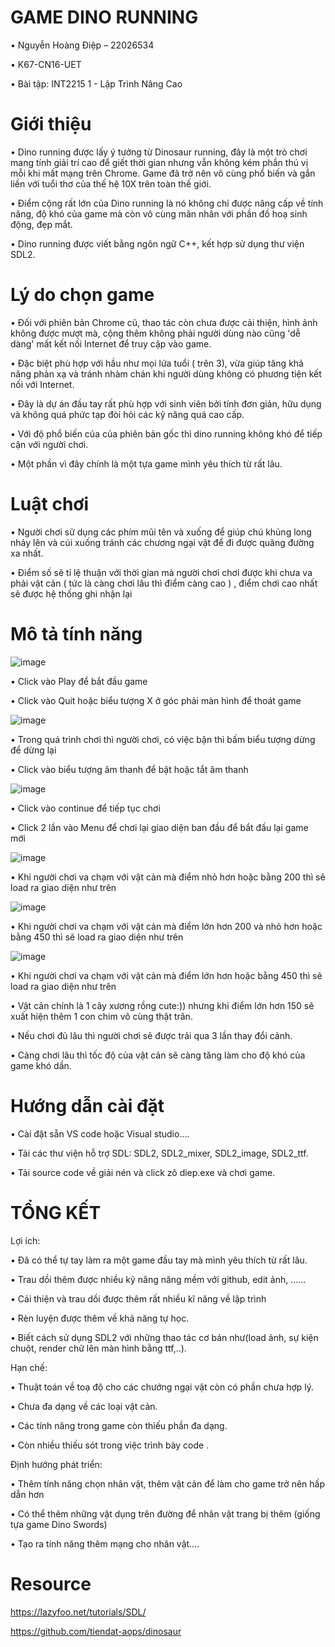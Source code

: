# GAME DINO RUNNING
•	Nguyễn Hoàng Điệp – 22026534

•	K67-CN16-UET

•	Bài tập: INT2215 1 - Lập Trình Nâng Cao
#  Giới thiệu 
• Dino running được lấy ý tưởng từ Dinosaur running, đây là một trò chơi mang tính giải trí cao để giết thời gian nhưng vẫn không kém phần thú vị mỗi khi mất mạng trên Chrome. Game đã trở nên vô cùng phổ biến và gắn liền với tuổi thơ của thế hệ 10X trên toàn thế giới.

•	Điểm cộng rất lớn của Dino running là nó không chỉ được nâng cấp về tính năng, độ khó của game mà còn vô cùng mãn nhãn với phần đồ hoạ sinh động, đẹp mắt.

•	Dino running được viết bằng ngôn ngữ C++, kết hợp sử dụng thư viện SDL2.
# Lý do chọn game
•	Đối với phiên bản Chrome cũ, thao tác còn chưa được cải thiện, hình ảnh không được mượt mà, cộng thêm không phải người dùng nào cũng 'dễ dàng' mất kết nối Internet để truy cập vào game.

•	Đặc biệt phù hợp với hầu như mọi lứa tuổi ( trên 3), vừa giúp tăng khả năng phản xạ và tránh nhàm chán khi người dùng không có phương tiện kết nối với Internet.

•	Đây là dự án đầu tay rất phù hợp với sinh viên bởi tính đơn giản, hữu dụng và không quá phức tạp đòi hỏi các kỹ năng quá cao cấp.

•	Với độ phổ biến của của phiên bản gốc thì dino running không khó để tiếp cận với người chơi.

•	Một phần vì đây chính là một tựa game mình yêu thích từ rất lâu.
# Luật chơi
•	Người chơi sử dụng các phím mũi tên và xuống để giúp chú khủng long nhảy lên và cúi xuống tránh các chương ngại vật để đi được quãng đường xa nhất.

•	Điểm số sẽ tỉ lệ thuận với thời gian mà người chơi chơi được khi chưa va phải vật cản ( tức là càng chơi lâu thì điểm càng cao ) , điểm chơi cao nhất sẽ được hệ thống ghi nhận lại
# Mô tả tính năng
![image](https://github.com/hoangdiep2710/hello/assets/125895429/9ea4b519-dd48-435a-b0eb-430debae0b63)

•	Click vào Play để bắt đầu game

•	Click vào Quit hoặc biểu tượng X ở góc phải màn hình để thoát game

![image](https://github.com/hoangdiep2710/hello/assets/125895429/963569cc-16e7-49b5-94da-d9b58d85a681)

•	Trong quá trình chơi thì người chơi, có việc bận thì bấm biểu tượng dừng để dừng lại 

•	Click vào biểu tượng âm thanh để bật hoặc tắt âm thanh

![image](https://github.com/hoangdiep2710/hello/assets/125895429/ae768e95-1cf3-41ee-9843-8abbfff7570f)

•	Click vào continue để tiếp tục chơi

•	Click 2 lần vào Menu để chơi lại giao diện ban đầu để bắt đầu lại game mới

![image](https://github.com/hoangdiep2710/hello/assets/125895429/1a013b8d-5382-49a8-a2b6-12a75f1f35dd)

•	Khi người chơi va chạm với vật cản mà điểm nhỏ hơn hoặc bằng 200 thì sẽ load ra giao diện như trên

![image](https://github.com/hoangdiep2710/hello/assets/125895429/ce601907-d75a-4502-bec4-9d69c7bf201f)

•	Khi người chơi va chạm với vật cản mà điểm lớn hơn 200 và nhỏ hơn hoặc bằng 450 thì sẽ load ra giao diện như trên

![image](https://github.com/hoangdiep2710/hello/assets/125895429/9c73ec9c-e007-4259-b06c-96197dcd3463)

•	Khi người chơi va chạm với vật cản mà điểm lớn hơn hoặc bằng 450 thì sẽ load ra giao diện như trên

•	Vật cản chính là 1 cây xương rồng cute:)) nhưng khi điểm lớn hơn 150 sẽ xuất hiện thêm 1 con chim vô cùng thật trân.

•	Nếu chơi đủ lâu thì người chơi sẽ được trải qua 3 lần thay đổi cảnh.

•	Càng chơi lâu thì tốc độ của vật cản sẽ càng tăng làm cho độ khó của game khó dần.

 # Hướng dẫn cài đặt  
•	Cài đặt sẵn VS code hoặc Visual studio….

•	Tải các thư viện hỗ trợ SDL: SDL2, SDL2_mixer, SDL2_image, SDL2_ttf.

•	Tải source code về giải nén và click zô diep.exe và chơi game.
 # TỔNG KẾT
 Lợi ích:
 
•	Đã có thể tự tay làm ra một game đầu tay mà mình yêu thích từ rất lâu.

•	Trau dồi thêm được nhiều kỹ năng năng mềm với github, edit ảnh, ……

•	Cải thiện và trau dồi được thêm rất nhiều kĩ năng về lập trình

•	Rèn luyện được thêm về khả năng tự học.

•	Biết cách sử dụng SDL2 với những thao tác cơ bản như(load ảnh, sự kiện chuột, render chữ lên màn hình bằng ttf,..).

Hạn chế:

•	Thuật toán về toạ độ cho các chướng ngại vật còn có phần chưa hợp lý.

•	Chưa đa dạng về các loại vật cản.

•	Các tính năng trong game còn thiếu phần đa dạng.

•	Còn nhiều thiếu sót trong việc trình bày code .

Định hướng phát triển:

•	Thêm tính năng chọn nhân vật, thêm vật cản để làm cho game trở nên hấp dẫn hơn

•	Có thể thêm những vật dụng trên đường để nhân vật trang bị thêm (giống tựa game Dino Swords) 

•	Tạo ra tính năng thêm mạng cho nhân vật….

# Resource
https://lazyfoo.net/tutorials/SDL/

https://github.com/tiendat-aops/dinosaur



